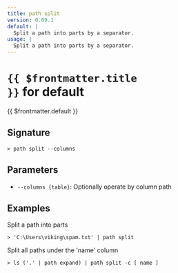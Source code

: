 ```yaml
---
title: path split
version: 0.69.1
default: |
  Split a path into parts by a separator.
usage: |
  Split a path into parts by a separator.
---
```


# <code>{{ $frontmatter.title }}</code> for default

<div style='white-space: pre-wrap;margin-top: 10px'>{{ $frontmatter.default }}</div>

## Signature

```> path split --columns```

## Parameters

 -  `--columns {table}`: Optionally operate by column path

## Examples

Split a path into parts
```shell
> 'C:\Users\viking\spam.txt' | path split
```

Split all paths under the 'name' column
```shell
> ls ('.' | path expand) | path split -c [ name ]
```
